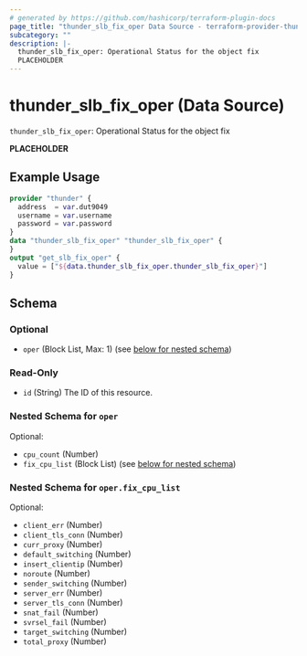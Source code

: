 ```yaml
---
# generated by https://github.com/hashicorp/terraform-plugin-docs
page_title: "thunder_slb_fix_oper Data Source - terraform-provider-thunder"
subcategory: ""
description: |-
  thunder_slb_fix_oper: Operational Status for the object fix
  PLACEHOLDER
---
```


# thunder_slb_fix_oper (Data Source)

`thunder_slb_fix_oper`: Operational Status for the object fix

__PLACEHOLDER__

## Example Usage

```terraform
provider "thunder" {
  address  = var.dut9049
  username = var.username
  password = var.password
}
data "thunder_slb_fix_oper" "thunder_slb_fix_oper" {
}
output "get_slb_fix_oper" {
  value = ["${data.thunder_slb_fix_oper.thunder_slb_fix_oper}"]
}
```

<!-- schema generated by tfplugindocs -->
## Schema

### Optional

- `oper` (Block List, Max: 1) (see [below for nested schema](#nestedblock--oper))

### Read-Only

- `id` (String) The ID of this resource.

<a id="nestedblock--oper"></a>
### Nested Schema for `oper`

Optional:

- `cpu_count` (Number)
- `fix_cpu_list` (Block List) (see [below for nested schema](#nestedblock--oper--fix_cpu_list))

<a id="nestedblock--oper--fix_cpu_list"></a>
### Nested Schema for `oper.fix_cpu_list`

Optional:

- `client_err` (Number)
- `client_tls_conn` (Number)
- `curr_proxy` (Number)
- `default_switching` (Number)
- `insert_clientip` (Number)
- `noroute` (Number)
- `sender_switching` (Number)
- `server_err` (Number)
- `server_tls_conn` (Number)
- `snat_fail` (Number)
- `svrsel_fail` (Number)
- `target_switching` (Number)
- `total_proxy` (Number)


